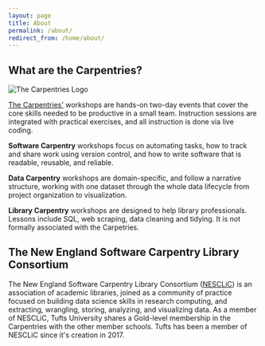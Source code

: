```yaml
---
layout: page
title: About
permalink: /about/
redirect_from: /home/about/
---
```

## What are the Carpentries?
![The Carpentries Logo](/images/tC.png)

[The Carpentries'](https://carpentries.org/) workshops are hands-on two-day events that cover the core skills needed to be productive in a small team. Instruction sessions are integrated with practical exercises, and all instruction is done via live coding.

**Software Carpentry** workshops focus on automating tasks, how to track and share work using version control, and how to write software that is readable, reusable, and reliable.

**Data Carpentry** workshops are domain-specific, and follow a narrative structure, working with one dataset through the whole data lifecycle from project organization to visualization.
 
**Library Carpentry** workshops are designed to help library professionals. Lessons include SQL, web scraping, data cleaning and tidying. It is not formally associated with the Carpetries. 

## The New England Software Carpentry Library Consortium

The New England Software Carpentry Library Consortium ([NESCLiC](https://nesclic.github.io/)) is an association of academic libraries, joined as a community of practice focused on building data science skills in research computing, and extracting, wrangling, storing, analyzing, and visualizing data. As a member of NESCLiC, Tufts University shares a Gold-level membership in the Carpentries with the other member schools. Tufts has been a member of NESCLiC since it's creation in 2017. 

